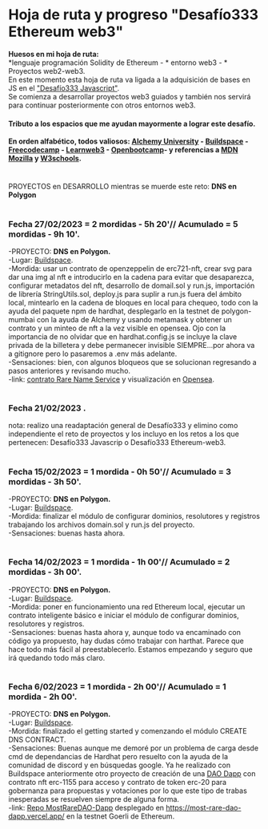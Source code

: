 # Hoja de ruta y progreso  **"Desafío333 Ethereum web3"**  
**Huesos en mi hoja de ruta:**  
 *lenguaje programación Solidity de Ethereum - * entorno web3 - * Proyectos web2-web3.     
En este momento esta hoja de ruta va ligada a la adquisición de bases en JS en el ["Desafío333 Javascript"](https://github.com/Eccedev/Desafio333-JavaScript).  
Se comienza a desarrollar proyectos web3 guiados y también nos servirá para continuar posteriormente con otros entornos web3.  
  
#### Tributo a los espacios que me ayudan mayormente a lograr este desafío.  
**En orden alfabético, todos valiosos: [Alchemy University](https://university.alchemy.com/home) - [Buildspace](https://buildspace.so/) - [Freecodecamp](https://www.freecodecamp.org/learn) - [Learnweb3](https://learnweb3.io/) - [Openbootcamp](https://open-bootcamp.com/)-  y referencias a [MDN Mozilla](https://developer.mozilla.org/es/docs/Learn/JavaScript) y [W3schools](https://www.w3schools.com/js/default.asp).**  
#
PROYECTOS en DESARROLLO mientras se muerde este reto: **DNS en Polygon**
# 
### Fecha 27/02/2023 =  2 mordidas - 5h 20'// Acumulado = 5 mordidas - 9h 10'.    
-PROYECTO: **DNS en Polygon.**    
-Lugar: [Buildspace](https://buildspace.so/p/build-polygon-ens).    
-Mordida: usar un contrato de openzeppelin de erc721-nft, crear svg para dar una img al nft e introducirlo en la cadena para evitar que desaparezca, configurar metadatos del nft, desarrollo de domail.sol y run.js, importación de librería StringUtils.sol, deploy.js para suplir a run.js fuera del ámbito local, mintearlo en la cadena de bloques en local para chequeo, todo con la ayuda del paquete npm de hardhat, desplegarlo en la testnet de polygon-mumbai con la ayuda de Alchemy y usando metamask y obtener un contrato y un minteo de nft a la vez visible en opensea. Ojo con la importancia de no olvidar que en hardhat.config.js se incluye la clave privada de la billetera y debe permanecer invisible SIEMPRE...por ahora va a gitignore pero lo pasaremos a .env más adelante.        
-Sensaciones: bien, con algunos bloqueos que se solucionan regresando a pasos anteriores y revisando mucho.   
-link: [contrato Rare Name Service](https://mumbai.polygonscan.com/address/0xf215BF7727B2Fdb2D2FaAdCAf134397664F4358C) y visualización en [Opensea](https://testnets.opensea.io/es/collection/rare-name-service).  
#
### Fecha 21/02/2023  .  
nota: realizo una readaptación general de Desafío333 y elimino como independiente el reto de proyectos y los incluyo en los retos a los que pertenecen: Desafío333 Javascrip o Desafío333 Ethereum-web3.  
# 
### Fecha 15/02/2023 = 1 mordida - 0h 50'// Acumulado = 3 mordidas - 3h 50'.    
-PROYECTO: **DNS en Polygon.**    
-Lugar: [Buildspace](https://buildspace.so/p/build-polygon-ens).    
-Mordida: finalizar el módulo de configurar dominios, resolutores y registros trabajando los archivos domain.sol y run.js del proyecto.    
-Sensaciones: buenas hasta ahora.  
# 
### Fecha 14/02/2023 = 1 mordida - 1h 00'// Acumulado = 2 mordidas - 3h 00'.    
-PROYECTO: **DNS en Polygon.**    
-Lugar: [Buildspace](https://buildspace.so/p/build-polygon-ens).    
-Mordida: poner en funcionamiento una red Ethereum local, ejecutar un contrato inteligente básico e iniciar el módulo de configurar dominios, resolutores y registros.    
-Sensaciones: buenas hasta ahora y, aunque todo va encaminado con código ya propuesto, hay dudas cómo trabajar con harthat. Parece que hace todo más fácil al preestablecerlo. Estamos empezando y seguro que irá quedando todo más claro.    
# 
### Fecha 6/02/2023 = 1 mordida - 2h 00'// Acumulado = 1 mordida - 2h 00'.    
-PROYECTO: **DNS en Polygon.**    
-Lugar: [Buildspace](https://buildspace.so/p/build-polygon-ens).    
-Mordida: finalizado el getting started y comenzando el módulo CREATE DNS CONTRACT.    
-Sensaciones: Buenas aunque me demoré por un problema de carga desde cmd de dependancias de Hardhat pero resuelto con la ayuda de la comunidad de discord y en búsquedas google. Ya he realizado con Buildspace anteriormente otro proyecto de creación de una [DAO Dapp](https://github.com/Eccedev/MostRareDAO-Dapp) con contrato nft erc-1155 para acceso y contrato de token erc-20 para gobernanza para propuestas y votaciones por lo que este tipo de trabas inesperadas se resuelven siempre de alguna forma.   
-link: [Repo MostRareDAO-Dapp](https://github.com/Eccedev/MostRareDAO-Dapp) desplegado en https://most-rare-dao-dapp.vercel.app/ en la testnet Goerli de Ethereum.
 
